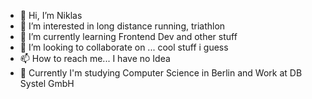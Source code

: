 - 👋 Hi, I’m Niklas
- 👀 I’m interested in long distance running, triathlon
- 🌱 I’m currently learning Frontend Dev and other stuff
- 💞️ I’m looking to collaborate on ... cool stuff i guess
- 📫 How to reach me... I have no Idea
- 📖 Currently I'm studying Computer Science in Berlin and Work at DB Systel GmbH 

<!---
Niklas003/Niklas003 is a ✨ special ✨ repository because its `README.md` (this file) appears on your GitHub profile.
You can click the Preview link to take a look at your changes.
--->
